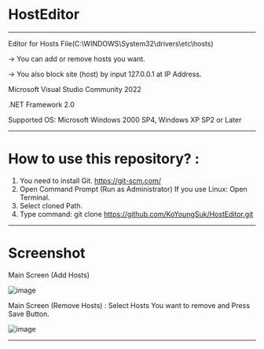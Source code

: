 # HostEditor  

------------------------------------------------------------------------------------------------------------------------------------------
Editor for Hosts File(C:\WINDOWS\System32\drivers\etc\hosts)

-> You can add or remove hosts you want.

-> You also block site (host) by input 127.0.0.1 at IP Address.

Microsoft Visual Studio Community 2022

.NET Framework 2.0

Supported OS: Microsoft Windows 2000 SP4, Windows XP SP2 or Later

--------------------------------------------------------------------------------------------------------------------------------------------

# How to use this repository? :

  1. You need to install Git. https://git-scm.com/
  2. Open Command Prompt (Run as Administrator)
     If you use Linux: Open Terminal. 
  4. Select cloned Path. 
  5. Type command: git clone https://github.com/KoYoungSuk/HostEditor.git
  
 ----------------------------------------------------------------------------------------------------------------------------------------
 # Screenshot
 
 Main Screen (Add Hosts) 
 
 ![image](https://github.com/KoYoungSuk/HostEditor/assets/58511486/7472ee24-0508-4606-af61-38fb88211e0c)


Main Screen (Remove Hosts) : Select Hosts You want to remove and Press Save Button.

![image](https://github.com/KoYoungSuk/HostEditor/assets/58511486/1457a16c-7853-4115-865f-fd92005456ba)


 ------------------------------------------------------------------------------------------------------------------------------------------

